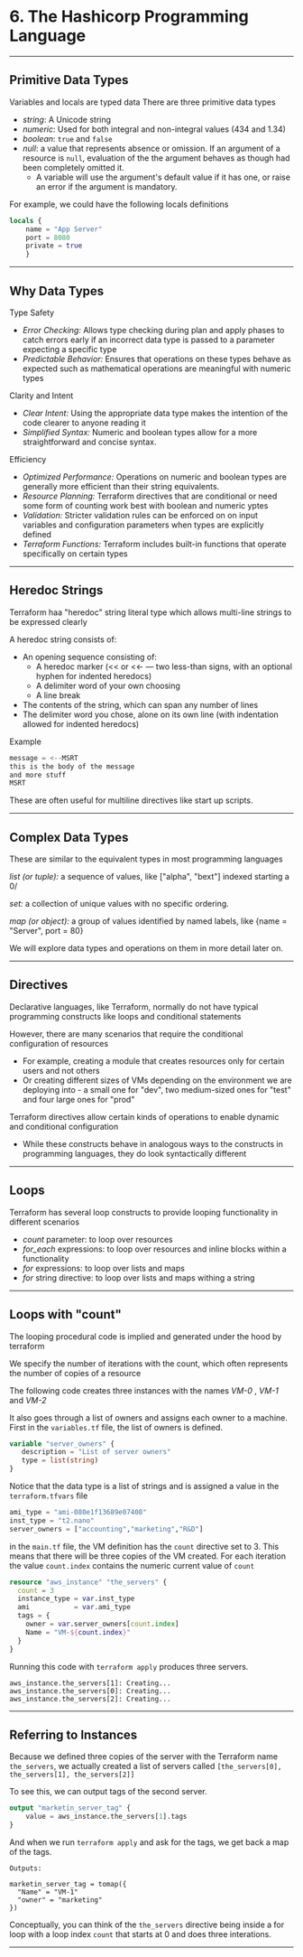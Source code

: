 # 6. The Hashicorp Programming Language

---


## Primitive Data Types

Variables and locals are typed data
There are three primitive data types
- _string_: A Unicode string
- _numeric_: Used for both integral and non-integral values (434 and 1.34)
- _boolean_: `true` and `false`
- _null_: a value that represents absence or omission. If an argument of a resource is `null`, evaluation of the the argument behaves as though had been completely omitted it.
  - A variable will use the argument's default value if it has one, or raise an error if the argument is mandatory.
  
For example, we could have the following locals definitions

```terraform
locals {
    name = "App Server"
    port = 8080
    private = true
    }
```

---

## Why Data Types

Type Safety
- _Error Checking:_ Allows type checking during plan and apply phases to catch errors early if an incorrect data type is passed to a parameter expecting a specific type
- _Predictable Behavior:_ Ensures that operations on these types behave as expected such as mathematical operations are meaningful with numeric types

Clarity and Intent
- _Clear Intent:_ Using the appropriate data type makes the intention of the code clearer to anyone reading it
- _Simplified Syntax:_ Numeric and boolean types allow for a more straightforward and concise syntax. 

Efficiency

- _Optimized Performance:_ Operations on numeric and boolean types are generally more efficient than their string equivalents.
- _Resource Planning:_ Terraform directives that are conditional or need some form of counting work best with boolean and numeric yptes
- _Validation:_ Stricter validation rules can be enforced on on input variables and configuration parameters when types are explicitly defined
- _Terraform Functions:_ Terraform includes built-in functions that operate specifically on certain types

---

## Heredoc Strings

Terraform haa "heredoc" string literal type which allows multi-line strings to be expressed clearly

A heredoc string consists of:
- An opening sequence consisting of:
  - A heredoc marker (<< or <<- — two less-than signs, with an optional hyphen for indented heredocs)
  - A delimiter word of your own choosing
  - A line break
- The contents of the string, which can span any number of lines
- The delimiter word you chose, alone on its own line (with indentation allowed for indented heredocs)

Example 

```terraform
message = <--MSRT
this is the body of the message
and more stuff
MSRT
```

These are often useful for multiline directives like start up scripts.

---

## Complex Data Types

These are similar to the equivalent types in most programming languages 

_list (or tuple):_ a sequence of values, like ["alpha", "bext"] indexed starting a 0/

_set:_ a collection of unique values with no specific ordering.

_map (or object):_ a group of values identified by named labels, like {name = "Server", port = 80}

We will explore data types and operations on them in more detail later on.

---

## Directives

Declarative languages, like Terraform, normally do not have typical programming constructs like loops and conditional statements

However, there are many scenarios that require the conditional configuration of resources
- For example, creating a module that creates resources only for certain users and not others
- Or creating different sizes of VMs depending on the environment we are deploying into - a small one for "dev", two medium-sized ones for "test" and four large ones for "prod"

 Terraform directives allow certain kinds of operations to enable dynamic and conditional configuration
 - While these constructs behave in analogous ways to the constructs in programming languages, they do look syntactically different

--- 

## Loops

Terraform has several loop constructs to provide looping functionality in different scenarios

- _count_ parameter: to loop over resources
- _for_each_ expressions: to loop over resources and inline blocks within a functionality
- _for_ expressions: to loop over lists and maps
- _for_ string directive: to loop over lists and maps withing a string

---
##  Loops with "count"

The looping procedural code is implied and generated under the hood by terraform

We specify the number of iterations with the count, which often represents the number of copies of a resource

The following code creates three instances with the names _VM-0_ , _VM-1_ and _VM-2_

It also goes through a list of owners and assigns each owner to a machine. First in the `variables.tf` file, the list of owners is defined.

```terraform
variable "server_owners" {
   description = "List of server owners"
   type = list(string)
}
```
Notice that the data type is a list of strings and is assigned a value in the `terraform.tfvars` file

```terraform
ami_type = "ami-080e1f13689e07408"
inst_type = "t2.nano"
server_owners = ["accounting","marketing","R&D"]
```

in the `main.tf` file, the VM definition has the `count` directive set to 3. This means that there will be three copies of the VM created. For each iteration the value `count.index` contains the numeric current value of `count`

```terraform
resource "aws_instance" "the_servers" {
  count = 3
  instance_type = var.inst_type
  ami           = var.ami_type
  tags = {
    owner = var.server_owners[count.index]
    Name = "VM-${count.index}"
  }
}
```

Running this code with `terraform apply` produces three servers.

```console
aws_instance.the_servers[1]: Creating...
aws_instance.the_servers[0]: Creating...
aws_instance.the_servers[2]: Creating...
```

---

## Referring to Instances

Because we defined three copies of the server with the Terraform name `the_servers`, we actually created a list of servers called `[the_servers[0], the_servers[1], the_servers[2]]`

To see this, we can output tags of the second server.

```terraform
output "marketin_server_tag" {
    value = aws_instance.the_servers[1].tags
} 
```

And when we run `terraform apply` and ask for the tags, we get back a map of the tags.

```console
Outputs:

marketin_server_tag = tomap({
  "Name" = "VM-1"
  "owner" = "marketing"
})
```

Conceptually, you can think of the `the_servers` directive being inside a for loop with a loop index `count` that starts at 0 and does three interations.

---

